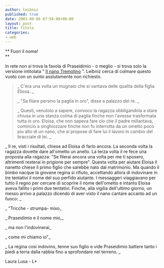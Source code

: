 ```yaml
---
author: leibniz
published: true
date: 2003-09-06 07:58:00+00:00
layout: post
title: Titolo
categories:
- web
---
```


   **   Fuori il nome!   
**

 

In rete non si trova la favola di Praseidimio - o meglio - si trova solo la versione intitolata " [   Il nano Tremotino](http://web.tiscali.it/no-redirect-tiscali/lara_lusa/giochini/nano/nano.htm) ". Leibniz cerca di colmare questo vuoto con un sunto asslutamente non richiesto.

   

>  
> 
>_ C'era una volta un mugnaio che si vantava delle qualita della figlia Eliosa. _
> 
>_ "Sa filare persino la paglia in oro", disse a palazzo del re. _
> 
>_ Questi, venutolo a sapere, convoco la ragazza obbligandola a stare chiusa in una stanza colma di paglia finche non l'avesse trasformata tutta in oro. Eloisa, che non sapeva fare cio che il padre millantava, comincio a singhiozzare finche non fu interrotta da un ometto  poco piu alto di un nano, che si propose di fare lui il lavoro in cambio del bracciale di lei. _

   _ Il re, visti i risultati, chiese ad Eloisa di farlo ancora. La seconda volta la ragazza dovette dare all'ometto un anello. La terza volta il re fece una proposta alla ragazza: "Se filerai ancora una volta per me ti sposero, altrimenti resterai in prigione per sempre". Questa volta per aiutare Eloisa il nanetto chiese il primo figlio che sarebbe nato dal matrimonio. Ma quando il bimbo nacque la giovane regina si rifiuto, accettando allora di indovinare in tre tentativi il nome del suo perfido aiutante. I messaggeri viaggiavano per tutto il regno per cercare di scoprire il nome dell'ometto e intanto Eloisa aveva fallito i primi due tentativi. Finche, alla vigilia dell'ultimo giorno, un messo arrivo a palazzo dicendo di aver visto il nano cantare accanto ad un fuoco:  _

 _ "Tricche - strumpa- mixo_

 _ Praseidimio e il nome mio,_

 _ ma non l'indovinerai_

 _ come mi chiamo io"_

 _ La regina cosi indovino, tenne suo figlio e vide Praseidimio battere tanto i piedi a terra dalla rabbia fino a sprofondare nel terreno. _

  Laura Lusa - L*
